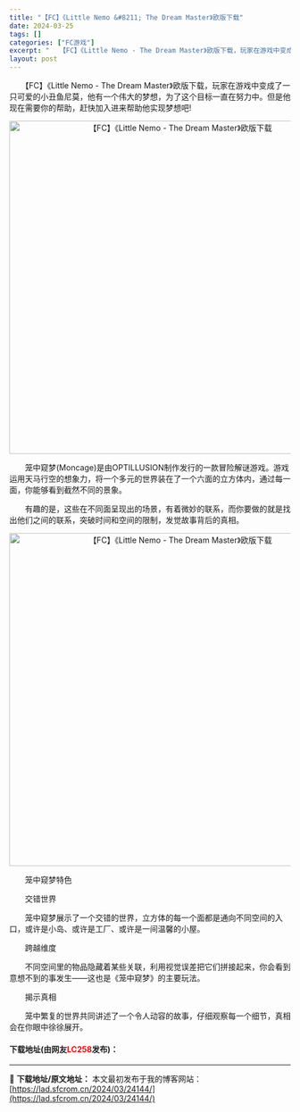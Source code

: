 ```yaml
---
title: "【FC】《Little Nemo &#8211; The Dream Master》欧版下载"
date: 2024-03-25
tags: []
categories: ["FC游戏"]
excerpt: "　　【FC】《Little Nemo - The Dream Master》欧版下载，玩家在游戏中变成了一只可爱的小丑鱼尼莫，他有一个伟大的梦想，为了这个目标一直在努力中。但是他现在需要你的帮助，赶快加入进来帮助他实现梦想吧! 　　笼中窥梦(Moncage)是由OPTILLUSION制作发行的一款冒&hellip;"
layout: post
---
```


 <p>　　【FC】《Little Nemo - The Dream Master》欧版下载，玩家在游戏中变成了一只可爱的小丑鱼尼莫，他有一个伟大的梦想，为了这个目标一直在努力中。但是他现在需要你的帮助，赶快加入进来帮助他实现梦想吧!</p> <p align="center"><img align="" border="0" src="https://lad.sfcrom.cn/wp-content/uploads/2024/03/20240325_66019cbb60216.png" width="597" alt="【FC】《Little Nemo - The Dream Master》欧版下载" /></p> <p>　　笼中窥梦(Moncage)是由OPTILLUSION制作发行的一款冒险解谜游戏。游戏运用天马行空的想象力，将一个多元的世界装在了一个六面的立方体内，通过每一面，你能够看到截然不同的景象。</p> <p>　　有趣的是，这些在不同面呈现出的场景，有着微妙的联系，而你要做的就是找出他们之间的联系，突破时间和空间的限制，发觉故事背后的真相。</p> <p align="center"><img align="" border="0" src="https://lad.sfcrom.cn/wp-content/uploads/2024/03/20240325_66019cbc1a325.png" width="597" alt="【FC】《Little Nemo - The Dream Master》欧版下载" /></p> <p>　　笼中窥梦特色</p> <p>　　交错世界</p> <p>　　笼中窥梦展示了一个交错的世界，立方体的每一个面都是通向不同空间的入口，或许是小岛、或许是工厂、或许是一间温馨的小屋。</p> <p>　　跨越维度</p> <p>　　不同空间里的物品隐藏着某些关联，利用视觉误差把它们拼接起来，你会看到意想不到的事发生&mdash;&mdash;这也是《笼中窥梦》的主要玩法。</p> <p>　　揭示真相</p> <p>　　笼中繁复的世界共同讲述了一个令人动容的故事，仔细观察每一个细节，真相会在你眼中徐徐展开。</p> <p><h4>下载地址(由网友<font color="red">LC258</font>发布)：</h4></p> 

---
📖 **下载地址/原文地址：** 本文最初发布于我的博客网站：[https://lad.sfcrom.cn/2024/03/24144/](https://lad.sfcrom.cn/2024/03/24144/)
